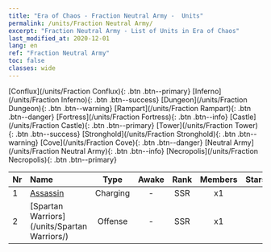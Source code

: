 ```yaml
---
title: "Era of Chaos - Fraction Neutral Army -  Units"
permalink: /units/Fraction Neutral Army/
excerpt: "Fraction Neutral Army - List of Units in Era of Chaos"
last_modified_at: 2020-12-01
lang: en
ref: "Fraction Neutral Army"
toc: false
classes: wide
---
```

 [Conflux](/units/Fraction Conflux){: .btn .btn--primary} [Inferno](/units/Fraction Inferno){: .btn .btn--success} [Dungeon](/units/Fraction Dungeon){: .btn .btn--warning} [Rampart](/units/Fraction Rampart){: .btn .btn--danger} [Fortress](/units/Fraction Fortress){: .btn .btn--info} [Castle](/units/Fraction Castle){: .btn .btn--primary} [Tower](/units/Fraction Tower){: .btn .btn--success} [Stronghold](/units/Fraction Stronghold){: .btn .btn--warning} [Cove](/units/Fraction Cove){: .btn .btn--danger} [Neutral Army](/units/Fraction Neutral Army){: .btn .btn--info} [Necropolis](/units/Fraction Necropolis){: .btn .btn--primary} 

  | Nr |         Name        |   Type   | Awake |    Rank   |   Members     |  Stars  |  Attack  |     HP    |    Art     |
  |:---|:--------------------|:--------:|:-----:|:---------:|:-------------:|:-------:|:--------:|:---------:|:-----------|
  | 1 | [Assassin](/units/Assassin/) | Charging | - | SSR | x1 | <i class="fas fa-star"/><i class="fas fa-star"/><i class="fas fa-star"/> | 269.0 | 2119 |  cishazhe  |
  | 2 | [Spartan Warriors](/units/Spartan Warriors/) | Offense | - | SSR | x1 | <i class="fas fa-star"/><i class="fas fa-star"/><i class="fas fa-star"/> | 216.0 | 2825 |  sibada  |
